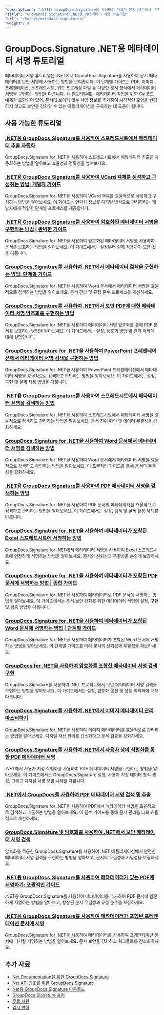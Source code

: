 ```yaml
---
"description": ".NET용 GroupDocs.Signature를 사용하여 다양한 문서 형식에서 숨겨진 메타데이터 서명을 구현하는 방법에 대한 전체 튜토리얼입니다."
"title": "GroupDocs.Signature .NET용 메타데이터 서명 튜토리얼"
"url": "/ko/net/metadata-signatures/"
"weight": 9
---
```


# GroupDocs.Signature .NET용 메타데이터 서명 튜토리얼

메타데이터 서명 튜토리얼은 .NET에서 GroupDocs.Signature를 사용하여 문서 메타데이터를 보안 서명에 사용하는 방법을 보여줍니다. 이 단계별 가이드는 PDF, 이미지, 프레젠테이션, 스프레드시트, 워드 프로세싱 파일 등 다양한 문서 형식에서 메타데이터 서명을 구현하는 방법을 다룹니다. 각 튜토리얼에는 메타데이터 작업을 위한 C# 코드 예제가 포함되어 있어, 문서에 보이지 않는 서명 정보를 추가하여 시각적인 모양을 변경하지 않고도 보안을 강화할 수 있는 애플리케이션을 구축하는 데 도움이 됩니다.

## 사용 가능한 튜토리얼

### [.NET용 GroupDocs.Signature를 사용하여 스프레드시트에서 메타데이터 추출 자동화](./automate-metadata-extraction-groupdocs-signature-net/)
GroupDocs.Signature for .NET을 사용하여 스프레드시트에서 메타데이터 추출을 자동화하는 방법을 알아보고 효율성과 정확성을 높여보세요.

### [.NET용 GroupDocs.Signature를 사용하여 VCard 객체를 생성하고 구성하는 방법: 개발자 가이드](./create-configure-vcard-groupdocs-signature-dotnet/)
GroupDocs.Signature for .NET을 사용하여 VCard 객체를 효율적으로 생성하고 구성하는 방법을 알아보세요. 이 가이드는 연락처 정보를 디지털 방식으로 관리하려는 개발자에게 적합한 단계별 프로세스를 제공합니다.

### [.NET용 GroupDocs.Signature를 사용하여 암호화된 메타데이터 서명을 구현하는 방법 | 완벽한 가이드](./encrypted-metadata-signatures-groupdocs-signature-dotnet/)
GroupDocs.Signature for .NET을 사용하여 암호화된 메타데이터 서명을 사용하여 문서를 보호하는 방법을 알아보세요. 이 가이드에서는 설정부터 실제 적용까지 모든 것을 다룹니다.

### [GroupDocs.Signature를 사용하여 .NET에서 메타데이터 검색을 구현하는 방법: 단계별 가이드](./implement-metadata-search-net-groupdocs-signature-guide/)
GroupDocs.Signature for .NET을 사용하여 Word 문서에서 메타데이터 서명을 효율적으로 검색하는 방법을 알아보세요. 문서 관리 및 규정 준수 프로세스를 개선하세요.

### [GroupDocs.Signature를 사용하여 .NET에서 보안 PDF에 대한 메타데이터 서명 암호화를 구현하는 방법](./groupdocs-signature-net-metadata-encryption/)
GroupDocs.Signature for .NET을 사용하여 메타데이터 서명 암호화를 통해 PDF 문서를 보호하는 방법을 알아보세요. 이 가이드에서는 설정, 암호화 방법 및 결과 처리에 대해 설명합니다.

### [GroupDocs.Signature for .NET을 사용하여 PowerPoint 프레젠테이션에서 메타데이터 서명 검색을 구현하는 방법](./implement-metadata-signature-search-groupdocs-net/)
GroupDocs.Signature for .NET을 사용하여 PowerPoint 프레젠테이션에서 메타데이터 서명을 효율적으로 검색하고 확인하는 방법을 알아보세요. 이 가이드에서는 설정, 구현 및 실제 적용 방법을 다룹니다.

### [.NET용 GroupDocs.Signature를 사용하여 스프레드시트에서 메타데이터 서명을 검색하는 방법](./search-metadata-signatures-spreadsheets-groupdocs-dotnet/)
GroupDocs.Signature for .NET을 사용하여 스프레드시트에서 메타데이터 서명을 효율적으로 검색하고 관리하는 방법을 알아보세요. 문서 진위 확인 및 데이터 무결성을 강화하세요.

### [GroupDocs.Signature for .NET을 사용하여 Word 문서에서 메타데이터 서명을 검색하는 방법](./search-metadata-signatures-word-groupdocs-signature-net/)
GroupDocs.Signature for .NET을 사용하여 Word 문서에서 메타데이터 서명을 효율적으로 검색하고 확인하는 방법을 알아보세요. 이 포괄적인 가이드를 통해 문서의 무결성을 강화하세요.

### [.NET용 GroupDocs.Signature를 사용하여 PDF 메타데이터 서명을 검색하는 방법](./master-pdf-metadata-search-groupdocs-signature-dotnet/)
GroupDocs.Signature for .NET을 사용하여 PDF 문서의 메타데이터를 효율적으로 검색하고 관리하는 방법을 알아보세요. 이 가이드에서는 설정, 검색 및 실제 활용 사례를 다룹니다.

### [GroupDocs.Signature for .NET을 사용하여 메타데이터가 포함된 Excel 스프레드시트에 서명하는 방법](./sign-excel-metadata-groupdocs-net/)
GroupDocs.Signature for .NET에서 메타데이터 서명을 사용하여 Excel 스프레드시트에 안전하게 서명하는 방법을 알아보세요. 문서의 신뢰성과 무결성을 손쉽게 보장하세요.

### [GroupDocs.Signature for .NET을 사용하여 메타데이터가 포함된 PDF 문서에 서명하는 방법 | 종합 가이드](./sign-pdf-metadata-groupdocs-signature-net/)
GroupDocs.Signature for .NET을 사용하여 메타데이터로 PDF 문서에 서명하는 방법을 알아보세요. 이 가이드에서는 문서 보안 강화를 위한 메타데이터 서명의 설정, 구현 및 검증 방법을 다룹니다.

### [GroupDocs.Signature for .NET을 사용하여 메타데이터가 포함된 Word 문서에 서명하는 방법 | 단계별 가이드](./sign-word-docs-metadata-groupdocs-signature-net/)
GroupDocs.Signature for .NET을 사용하여 메타데이터가 포함된 Word 문서에 서명하는 방법을 알아보세요. 이 단계별 가이드를 따라 문서의 신뢰성과 무결성을 확보하세요.

### [GroupDocs for .NET을 사용하여 암호화를 포함한 메타데이터 서명 검색 구현](./groupdocs-signature-metadata-search-encryption-net/)
GroupDocs.Signature를 사용하여 .NET 프로젝트에서 보안 메타데이터 서명 검색을 구현하는 방법을 알아보세요. 이 가이드에서는 설정, 암호화 옵션 및 성능 최적화에 대해 다룹니다.

### [GroupDocs.Signature를 사용하여 .NET에서 이미지 메타데이터 관리 마스터하기](./mastering-image-metadata-groupdocs-signature-net/)
GroupDocs.Signature for .NET을 사용하여 이미지 메타데이터를 효율적으로 관리하는 방법을 알아보세요. 디지털 자산 관리를 간소화하고 문서 검증을 강화하세요.

### [GroupDocs.Signature를 사용하여 .NET에서 사용자 정의 직렬화를 통한 PDF 메타데이터 서명](./pdf-metadata-signing-custom-serialization-net/)
.NET에서 사용자 지정 직렬화를 사용하여 PDF 메타데이터 서명을 구현하는 방법을 알아보세요. 이 가이드에서는 GroupDocs.Signature 설정, 사용자 지정 데이터 형식 생성, 그리고 디지털 서명 모범 사례를 다룹니다.

### [.NET에서 GroupDocs를 사용하여 PDF 메타데이터 서명 검색 및 추출](./search-pdf-metadata-signatures-groupdocs-dotnet/)
GroupDocs.Signature for .NET을 사용하여 PDF에서 메타데이터 서명을 효율적으로 검색하고 추출하는 방법을 알아보세요. 이 필수 가이드를 통해 문서 관리를 더욱 효율적으로 개선하세요.

### [GroupDocs.Signature 및 암호화를 사용하여 .NET에서 보안 메타데이터 서명 검색](./groupdocs-signature-net-encryption-metadata-search/)
암호화를 적용한 GroupDocs.Signature를 사용하여 .NET 애플리케이션에서 안전한 메타데이터 서명 검색을 구현하는 방법을 알아보고, 문서의 무결성과 기밀성을 보장하세요.

### [.NET용 GroupDocs.Signature를 사용하여 메타데이터가 있는 PDF에 서명하기: 포괄적인 가이드](./sign-pdf-metadata-groupdocs-signature-dotnet/)
.NET용 GroupDocs.Signature를 사용하여 메타데이터를 추가하여 PDF 문서에 안전하게 서명하는 방법을 알아보고, 향상된 문서 무결성과 규정 준수를 보장하세요.

### [.NET용 GroupDocs.Signature를 사용하여 메타데이터가 포함된 프레젠테이션 문서에 서명](./sign-presentation-metadata-groupdocs-signature-net/)
GroupDocs.Signature for .NET을 사용하여 메타데이터를 사용하여 프레젠테이션 문서에 디지털 서명하는 방법을 알아보세요. 문서 보안을 강화하고 워크플로를 간소화하세요.

## 추가 자료

- [Net Documentation을 위한 GroupDocs.Signature](https://docs.groupdocs.com/signature/net/)
- [Net API 참조를 위한 GroupDocs.Signature](https://reference.groupdocs.com/signature/net/)
- [Net용 GroupDocs.Signature 다운로드](https://releases.groupdocs.com/signature/net/)
- [GroupDocs.Signature 포럼](https://forum.groupdocs.com/c/signature)
- [무료 지원](https://forum.groupdocs.com/)
- [임시 면허](https://purchase.groupdocs.com/temporary-license/)